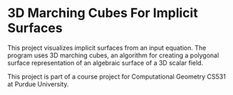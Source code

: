 # 3D Marching Cubes For Implicit Surfaces

This project visualizes implicit surfaces from an input equation. The program uses 3D marching cubes, an algorithm for creating a polygonal surface representation of an algebraic surface of a 3D scalar field. 

This project is part of a course project for Computational Geometry CS531 at Purdue University.